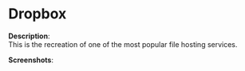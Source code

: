 # Dropbox

**Description**:<br>
This is the recreation of one of the most popular file hosting services.

**Screenshots**:<br>
